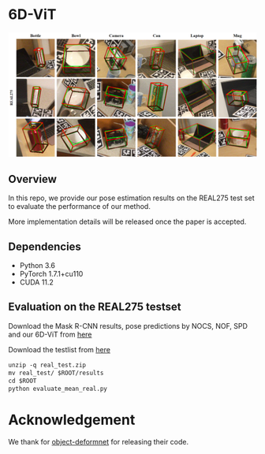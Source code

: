 # 6D-ViT

![teaser](demo/fig_visualization_real.png)




## Overview

In this repo, we provide our pose estimation results on the REAL275 test set to evaluate the performance of our method.

More implementation details will be released once the paper is accepted.





## Dependencies

* Python 3.6
* PyTorch 1.7.1+cu110
* CUDA 11.2



## Evaluation on the REAL275 testset


Download the Mask R-CNN results,  pose predictions by NOCS, NOF, SPD and our 6D-ViT from [here](https://drive.google.com/drive/folders/1nfELPlLWQwbGd4U5rC-l6wll7dkE4DEL)

Download the testlist from [here](https://drive.google.com/drive/folders/1nfELPlLWQwbGd4U5rC-l6wll7dkE4DEL)


```
unzip -q real_test.zip
mv real_test/ $ROOT/results
cd $ROOT
python evaluate_mean_real.py
```



# Acknowledgement

We thank for [object-deformnet](https://github.com/mentian/object-deformnet) for releasing their code.
